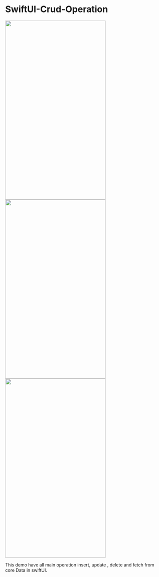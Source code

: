 # SwiftUI-Crud-Operation

<img src="https://github.com/piyushghoghari08/SwiftUI-Crud-Operation/blob/master/Simulator%20Screen%20Shot%20-%20iPhone%208%20-%202020-02-28%20at%2019.41.26.png"  height="568" width="320">          <img src="https://github.com/piyushghoghari08/SwiftUI-Crud-Operation/blob/master/Simulator%20Screen%20Shot%20-%20iPhone%208%20-%202020-02-28%20at%2019.41.40.png"  height="568" width="320">          <img src="https://github.com/piyushghoghari08/SwiftUI-Crud-Operation/blob/master/Simulator%20Screen%20Shot%20-%20iPhone%208%20-%202020-02-28%20at%2019.42.27.png"  height="568" width="320">

This demo have all main operation insert, update , delete and fetch from core Data in swiftUI.
